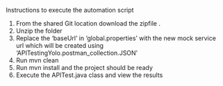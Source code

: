 Instructions to execute the automation script
1.	From the shared Git location download the zipfile .
2.	Unzip the folder
3.	Replace the ‘baseUrl’ in ‘global.properties’ with the new mock service url which will be created using ‘APITestingYolo.postman_collection.JSON’
4.	Run mvn clean
5.	Run mvn install and the project should be ready
6.	Execute the APITest.java class and view the results
